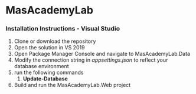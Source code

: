 # MasAcademyLab

<h3>Installation Instructions - Visual Studio</h3>
<ol>
<li>Clone or download the repository</li>
<li>Open the solution in VS 2019</li>
<li>Open Package Manager Console and navigate to MasAcademyLab.Data</li>
<li>Modify the connection string in <i>appsettings.json</i> to reflect your database environment</li>
<li>run the following commands
<ol>
<li><b>Update-Database</b></li>
</ol>
</li>
<li>Build and run the MasAcademyLab.Web project</li>
</ol>
